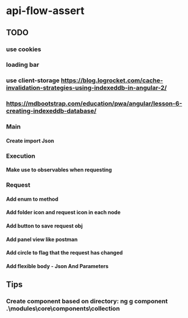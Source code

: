 # api-flow-assert

## TODO
### use cookies
### loading bar
### use client-storage https://blog.logrocket.com/cache-invalidation-strategies-using-indexeddb-in-angular-2/
### https://mdbootstrap.com/education/pwa/angular/lesson-6-creating-indexeddb-database/

### Main
#### Create import Json

### Execution
#### Make use to observables when requesting

### Request
#### Add enum to method
#### Add folder icon and request icon in each node 
#### Add button to save request obj
#### Add panel view like postman
#### Add circle to flag that the request has changed
#### Add flexible body - Json And Parameters


## Tips
### Create component based on directory: ng g component .\modules\core\components\collection
